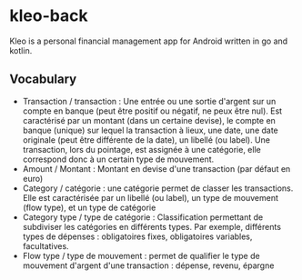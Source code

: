 # kleo-back

Kleo is a personal financial management app for Android written in go and kotlin.

## Vocabulary

* Transaction / transaction : Une entrée ou une sortie d'argent sur un compte en banque (peut être positif ou négatif, ne peux être nul). Est caractérisé par un montant (dans un certaine devise), le compte en banque (unique) sur lequel la transaction à lieux, une date, une date originale (peut être différente de la date), un libellé (ou label). Une transaction, lors du pointage, est assignée à une catégorie, elle correspond donc à un certain type de mouvement.
* Amount / Montant : Montant en devise d'une transaction (par défaut en euro)
* Category / catégorie : une catégorie permet de classer les transactions. Elle est caractérisée par un libellé (ou label), un type de mouvement (flow type), et un type de catégorie
* Category type / type de catégorie : Classification permettant de subdiviser les catégories en différents types. Par exemple, différents types de dépenses : obligatoires fixes, obligatoires variables, facultatives.
* Flow type / type de mouvement : permet de qualifier le type de mouvement d'argent d'une transaction : dépense, revenu, épargne
